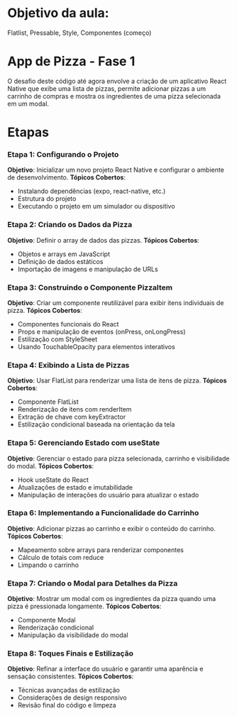 # Objetivo da aula:
Flatlist, Pressable, Style, Componentes (começo)

# App de Pizza - Fase 1
O desafio deste código até agora envolve a criação de um aplicativo React Native que exibe uma lista de pizzas, permite adicionar pizzas a um carrinho de compras e mostra os ingredientes de uma pizza selecionada em um modal. 

# Etapas

### Etapa 1: Configurando o Projeto
**Objetivo**: Inicializar um novo projeto React Native e configurar o ambiente de desenvolvimento.
**Tópicos Cobertos**:
- Instalando dependências (expo, react-native, etc.)
- Estrutura do projeto
- Executando o projeto em um simulador ou dispositivo

### Etapa 2: Criando os Dados da Pizza
**Objetivo**: Definir o array de dados das pizzas.
**Tópicos Cobertos**:
- Objetos e arrays em JavaScript
- Definição de dados estáticos
- Importação de imagens e manipulação de URLs

### Etapa 3: Construindo o Componente PizzaItem
**Objetivo**: Criar um componente reutilizável para exibir itens individuais de pizza.
**Tópicos Cobertos**:
- Componentes funcionais do React
- Props e manipulação de eventos (onPress, onLongPress)
- Estilização com StyleSheet
- Usando TouchableOpacity para elementos interativos

### Etapa 4: Exibindo a Lista de Pizzas
**Objetivo**: Usar FlatList para renderizar uma lista de itens de pizza.
**Tópicos Cobertos**:
- Componente FlatList
- Renderização de itens com renderItem
- Extração de chave com keyExtractor
- Estilização condicional baseada na orientação da tela

### Etapa 5: Gerenciando Estado com useState
**Objetivo**: Gerenciar o estado para pizza selecionada, carrinho e visibilidade do modal.
**Tópicos Cobertos**:
- Hook useState do React
- Atualizações de estado e imutabilidade
- Manipulação de interações do usuário para atualizar o estado

### Etapa 6: Implementando a Funcionalidade do Carrinho
**Objetivo**: Adicionar pizzas ao carrinho e exibir o conteúdo do carrinho.
**Tópicos Cobertos**:
- Mapeamento sobre arrays para renderizar componentes
- Cálculo de totais com reduce
- Limpando o carrinho

### Etapa 7: Criando o Modal para Detalhes da Pizza
**Objetivo**: Mostrar um modal com os ingredientes da pizza quando uma pizza é pressionada longamente.
**Tópicos Cobertos**:
- Componente Modal
- Renderização condicional
- Manipulação da visibilidade do modal

### Etapa 8: Toques Finais e Estilização
**Objetivo**: Refinar a interface do usuário e garantir uma aparência e sensação consistentes.
**Tópicos Cobertos**:
- Técnicas avançadas de estilização
- Considerações de design responsivo
- Revisão final do código e limpeza
